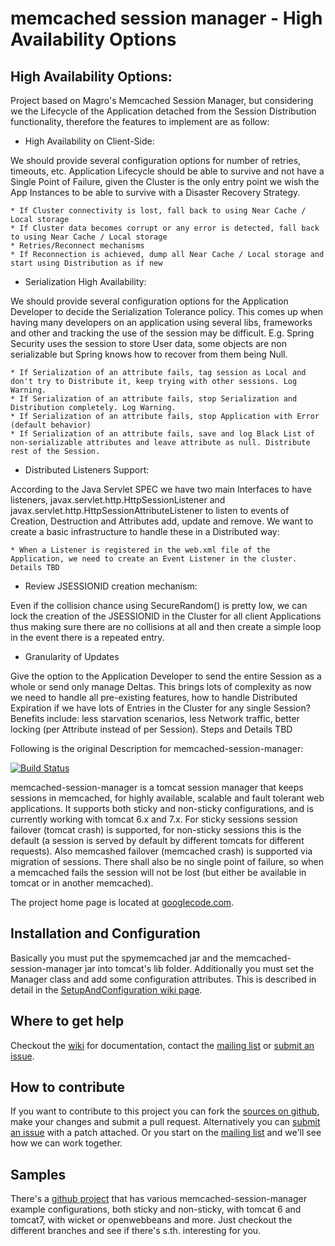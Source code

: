# memcached session manager - High Availability Options

## High Availability Options:
Project based on Magro's Memcached Session Manager, but considering we the Lifecycle of the Application detached from the Session Distribution functionality, therefore the features to implement are as follow:

- High Availability on Client-Side:

We should provide several configuration options for number of retries, timeouts, etc. Application Lifecycle should be able to survive and not have a Single Point of Failure, given the Cluster is the only entry point we wish the App Instances to be able to survive with a Disaster Recovery Strategy.
	
	* If Cluster connectivity is lost, fall back to using Near Cache / Local storage
	* If Cluster data becomes corrupt or any error is detected, fall back to using Near Cache / Local storage
	* Retries/Reconnect mechanisms
	* If Reconnection is achieved, dump all Near Cache / Local storage and start using Distribution as if new

- Serialization High Availability:

We should provide several configuration options for the Application Developer to decide the Serialization Tolerance policy. This comes up when having many developers on an application using several libs, frameworks and other and tracking the use of the session may be difficult. E.g. Spring Security uses the session to store User data, some objects are non serializable but Spring knows how to recover from them being Null.
	
	* If Serialization of an attribute fails, tag session as Local and don't try to Distribute it, keep trying with other sessions. Log Warning.
	* If Serialization of an attribute fails, stop Serialization and Distribution completely. Log Warning.
	* If Serialization of an attribute fails, stop Application with Error (default behavior)
	* If Serialization of an attribute fails, save and log Black List of non-serializable attributes and leave attribute as null. Distribute rest of the Session. 

- Distributed Listeners Support:

According to the Java Servlet SPEC we have two main Interfaces to have listeners, javax.servlet.http.HttpSessionListener and javax.servlet.http.HttpSessionAttributeListener to listen to events of Creation, Destruction and Attributes add, update and remove. We want to create a basic infrastructure to handle these in a Distributed way:
	
	* When a Listener is registered in the web.xml file of the Application, we need to create an Event Listener in the cluster.
	Details TBD

- Review JSESSIONID creation mechanism:

Even if the collision chance using SecureRandom() is pretty low, we can lock the creation of the JSESSIONID in the Cluster for all client Applications thus making sure there are no collisions at all and then create a simple loop in the event there is a repeated entry.

- Granularity of Updates

Give the option to the Application Developer to send the entire Session as a whole or send only manage Deltas. This brings lots of complexity as now we need to handle all pre-existing features, how to handle Distributed Expiration if we have lots of Entries in the Cluster for any single Session? Benefits include: less starvation scenarios, less Network traffic, better locking (per Attribute instead of per Session). 
Steps and Details TBD

Following is the original Description for memcached-session-manager:

[![Build Status](https://jenkins.inoio.de/job/memcached-session-manager%20master/badge/icon)](https://jenkins.inoio.de/job/memcached-session-manager%20master/)


memcached-session-manager is a tomcat session manager that keeps sessions in memcached, for highly available, scalable and fault tolerant web applications. It supports both sticky and non-sticky configurations, and is currently working with tomcat 6.x and 7.x. For sticky sessions session failover (tomcat crash) is supported, for non-sticky sessions this is the default (a session is served by default by different tomcats for different requests). Also memcashed failover (memcached crash) is supported via migration of sessions. There shall also be no single point of failure, so when a memcached fails the session will not be lost (but either be available in tomcat or in another memcached).

The project home page is located at [googlecode.com](http://code.google.com/p/memcached-session-manager/).

## Installation and Configuration
Basically you must put the spymemcached jar and the memcached-session-manager jar into tomcat's lib folder.
Additionally you must set the Manager class and add some configuration attributes. This is described in detail in the [SetupAndConfiguration wiki page](http://code.google.com/p/memcached-session-manager/wiki/SetupAndConfiguration).

## Where to get help
Checkout the [wiki](http://code.google.com/p/memcached-session-manager/w/list) for documentation, contact the [mailing list](http://groups.google.com/group/memcached-session-manager) or [submit an issue](http://code.google.com/p/memcached-session-manager/issues/list).

## How to contribute
If you want to contribute to this project you can fork the [sources on github](https://github.com/magro/memcached-session-manager), make your changes and submit a pull request. Alternatively you can [submit an issue](http://code.google.com/p/memcached-session-manager/issues/list) with a patch attached. Or you start on the [mailing list](http://groups.google.com/group/memcached-session-manager) and we'll see how we can work together.

## Samples
There's a [github project](https://github.com/magro/msm-sample-webapp) that has various memcached-session-manager example configurations, both sticky and non-sticky, with tomcat 6 and tomcat7, with wicket or openwebbeans and more. Just checkout the different branches and see if there's s.th. interesting for you.
